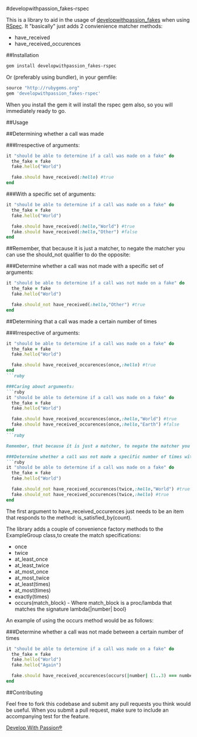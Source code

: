 #developwithpassion_fakes-rspec

This is a library to aid in the usage of [developwithpassion_fakes](http://github.com/developwithpassion/developwithpassion_fakes) when using [RSpec](https://github.com/rspec/rspec). It "basically" just adds 2 convienience matcher methods: 

* have_received
* have_received_occurences 

##Installation
```bash
gem install developwithpassion_fakes-rspec
```
Or (preferably using bundler), in your gemfile:

```ruby
source "http://rubygems.org"
gem 'developwithpassion_fakes-rspec'
```

When you install the gem it will install the rspec gem also, so you will immediately ready to go.

##Usage

##Determining whether a call was made

###Irrespective of arguments:
```ruby
it "should be able to determine if a call was made on a fake" do
  the_fake = fake
  fake.hello("World")

  fake.should have_received(:hello) #true
end
```
###With a specific set of arguments:
```ruby
it "should be able to determine if a call was made on a fake" do
  the_fake = fake
  fake.hello("World")

  fake.should have_received(:hello,"World") #true
  fake.should have_received(:hello,"Other") #false
end
```
##Remember, that because it is just a matcher, to negate the matcher you can use the should_not qualifier to do the opposite:

###Determine whether a call was not made with a specific set of arguments:
```ruby
it "should be able to determine if a call was not made on a fake" do
  the_fake = fake
  fake.hello("World")

  fake.should_not have_received(:hello,"Other") #true
end
```

##Determining that a call was made a certain number of times

###Irrespective of arguments:
```ruby
it "should be able to determine if a call was made on a fake" do
  the_fake = fake
  fake.hello("World")

  fake.should have_received_occurences(once,:hello) #true
end
```ruby

###Caring about arguments:
```ruby
it "should be able to determine if a call was made on a fake" do
  the_fake = fake
  fake.hello("World")

  fake.should have_received_occurences(once,:hello,"World") #true
  fake.should have_received_occurences(once,:hello,"Earth") #false
end
```ruby

Remember, that because it is just a matcher, to negate the matcher you can use the should_not qualifier to do the opposite:

###Determine whether a call was not made a specific number of times with a specific set of arguments:
```ruby
it "should be able to determine if a call was made on a fake" do
  the_fake = fake
  fake.hello("World")

  fake.should_not have_received_occurences(twice,:hello,"World") #true
  fake.should_not have_received_occurences(twice,:hello) #true
end
```

The first argument to have_received_occurences just needs to be an item that responds to the method: is_satisfied_by(count).

The library adds a couple of convenience factory methods to the ExampleGroup class,to create the match specifications:

* once
* twice
* at_least_once
* at_least_twice
* at_most_once
* at_most_twice
* at_least(times)
* at_most(times)
* exactly(times)
* occurs(match_block) - Where match_block is a proc/lambda that matches the signature lambda{|number| bool}

An example of using the occurs method would be as follows:

###Determine whether a call was not made between a certain number of times
```ruby
it "should be able to determine if a call was made on a fake" do
  the_fake = fake
  fake.hello("World")
  fake.hello("Again")

  fake.should have_received_occurences(occurs(|number| (1..3) === number),:hello) #true
end
```

##Contributing

Feel free to fork this codebase and submit any pull requests you think would be useful. When you submit a pull request, make sure to include an accompanying test for the feature.


[Develop With Passion®](http://www.developwithpassion.com)
